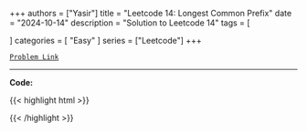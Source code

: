 
+++
authors = ["Yasir"]
title = "Leetcode 14: Longest Common Prefix"
date = "2024-10-14"
description = "Solution to Leetcode 14"
tags = [
    
]
categories = [
    "Easy"
]
series = ["Leetcode"]
+++



[`Problem Link`](https://leetcode.com/problems/longest-common-prefix/description/)

---

**Code:**

{{< highlight html >}}

{{< /highlight >}}


